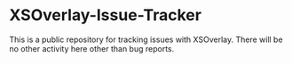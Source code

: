 # XSOverlay-Issue-Tracker
This is a public repository for tracking issues with XSOverlay. There will be no other activity here other than bug reports.
